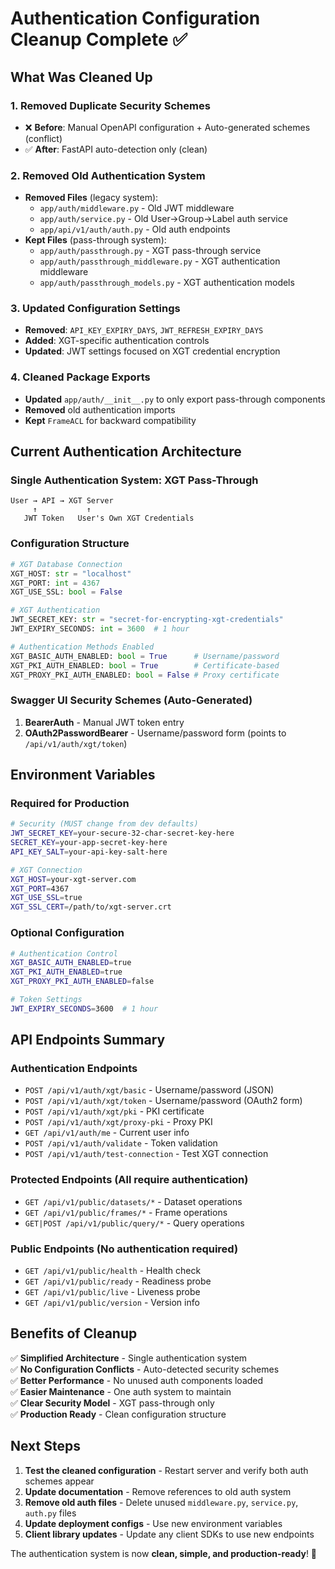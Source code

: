 # Authentication Configuration Cleanup Complete ✅

## What Was Cleaned Up

### 1. **Removed Duplicate Security Schemes**
- ❌ **Before**: Manual OpenAPI configuration + Auto-generated schemes (conflict)
- ✅ **After**: FastAPI auto-detection only (clean)

### 2. **Removed Old Authentication System**
- **Removed Files** (legacy system):
  - `app/auth/middleware.py` - Old JWT middleware
  - `app/auth/service.py` - Old User->Group->Label auth service  
  - `app/api/v1/auth/auth.py` - Old auth endpoints
- **Kept Files** (pass-through system):
  - `app/auth/passthrough.py` - XGT pass-through service
  - `app/auth/passthrough_middleware.py` - XGT authentication middleware
  - `app/auth/passthrough_models.py` - XGT authentication models

### 3. **Updated Configuration Settings**
- **Removed**: `API_KEY_EXPIRY_DAYS`, `JWT_REFRESH_EXPIRY_DAYS`
- **Added**: XGT-specific authentication controls
- **Updated**: JWT settings focused on XGT credential encryption

### 4. **Cleaned Package Exports**
- **Updated** `app/auth/__init__.py` to only export pass-through components
- **Removed** old authentication imports
- **Kept** `FrameACL` for backward compatibility

## Current Authentication Architecture

### **Single Authentication System: XGT Pass-Through**

```
User → API → XGT Server
     ↑           ↑
   JWT Token   User's Own XGT Credentials
```

### **Configuration Structure**

```python
# XGT Database Connection
XGT_HOST: str = "localhost"
XGT_PORT: int = 4367
XGT_USE_SSL: bool = False

# XGT Authentication 
JWT_SECRET_KEY: str = "secret-for-encrypting-xgt-credentials"
JWT_EXPIRY_SECONDS: int = 3600  # 1 hour

# Authentication Methods Enabled
XGT_BASIC_AUTH_ENABLED: bool = True      # Username/password
XGT_PKI_AUTH_ENABLED: bool = True        # Certificate-based
XGT_PROXY_PKI_AUTH_ENABLED: bool = False # Proxy certificate
```

### **Swagger UI Security Schemes** (Auto-Generated)

1. **BearerAuth** - Manual JWT token entry
2. **OAuth2PasswordBearer** - Username/password form (points to `/api/v1/auth/xgt/token`)

## Environment Variables

### **Required for Production**
```bash
# Security (MUST change from dev defaults)
JWT_SECRET_KEY=your-secure-32-char-secret-key-here
SECRET_KEY=your-app-secret-key-here
API_KEY_SALT=your-api-key-salt-here

# XGT Connection
XGT_HOST=your-xgt-server.com
XGT_PORT=4367
XGT_USE_SSL=true
XGT_SSL_CERT=/path/to/xgt-server.crt
```

### **Optional Configuration**
```bash
# Authentication Control
XGT_BASIC_AUTH_ENABLED=true
XGT_PKI_AUTH_ENABLED=true  
XGT_PROXY_PKI_AUTH_ENABLED=false

# Token Settings
JWT_EXPIRY_SECONDS=3600  # 1 hour
```

## API Endpoints Summary

### **Authentication Endpoints**
- `POST /api/v1/auth/xgt/basic` - Username/password (JSON)
- `POST /api/v1/auth/xgt/token` - Username/password (OAuth2 form)
- `POST /api/v1/auth/xgt/pki` - PKI certificate
- `POST /api/v1/auth/xgt/proxy-pki` - Proxy PKI
- `GET /api/v1/auth/me` - Current user info
- `POST /api/v1/auth/validate` - Token validation
- `POST /api/v1/auth/test-connection` - Test XGT connection

### **Protected Endpoints** (All require authentication)
- `GET /api/v1/public/datasets/*` - Dataset operations
- `GET /api/v1/public/frames/*` - Frame operations  
- `GET|POST /api/v1/public/query/*` - Query operations

### **Public Endpoints** (No authentication required)
- `GET /api/v1/public/health` - Health check
- `GET /api/v1/public/ready` - Readiness probe
- `GET /api/v1/public/live` - Liveness probe
- `GET /api/v1/public/version` - Version info

## Benefits of Cleanup

✅ **Simplified Architecture** - Single authentication system  
✅ **No Configuration Conflicts** - Auto-detected security schemes  
✅ **Better Performance** - No unused auth components loaded  
✅ **Easier Maintenance** - One auth system to maintain  
✅ **Clear Security Model** - XGT pass-through only  
✅ **Production Ready** - Clean configuration structure  

## Next Steps

1. **Test the cleaned configuration** - Restart server and verify both auth schemes appear
2. **Update documentation** - Remove references to old auth system
3. **Remove old auth files** - Delete unused `middleware.py`, `service.py`, `auth.py` files
4. **Update deployment configs** - Use new environment variables
5. **Client library updates** - Update any client SDKs to use new endpoints

The authentication system is now **clean, simple, and production-ready**! 🎉